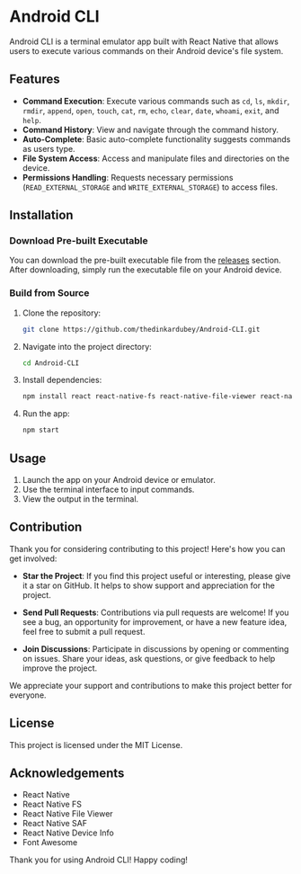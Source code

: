 # Android CLI

Android CLI is a terminal emulator app built with React Native that allows users to execute various commands on their Android device's file system.

## Features

- **Command Execution**: Execute various commands such as `cd`, `ls`, `mkdir`, `rmdir`, `append`, `open`, `touch`, `cat`, `rm`, `echo`, `clear`, `date`, `whoami`, `exit`, and `help`.
- **Command History**: View and navigate through the command history.
- **Auto-Complete**: Basic auto-complete functionality suggests commands as users type.
- **File System Access**: Access and manipulate files and directories on the device.
- **Permissions Handling**: Requests necessary permissions (`READ_EXTERNAL_STORAGE` and `WRITE_EXTERNAL_STORAGE`) to access files.

## Installation

### Download Pre-built Executable

You can download the pre-built executable file from the [releases](https://github.com/thedinkardubey/Android-CLI/releases)  section. After downloading, simply run the executable file on your Android device.

### Build from Source

1. Clone the repository:

   ```bash
   git clone https://github.com/thedinkardubey/Android-CLI.git
   ```
2. Navigate into the project directory:
    
    ```bash
    cd Android-CLI
    ```
    
3. Install dependencies:
    
    ```bash
    npm install react react-native-fs react-native-file-viewer react-native-saf-x react-native-device-info @fortawesome/react-native-fontawesome
    ```
    
4. Run the app:
    ```bash
    npm start
    ```



## Usage

1. Launch the app on your Android device or emulator.
2. Use the terminal interface to input commands.
3. View the output in the terminal.

## Contribution

Thank you for considering contributing to this project! Here's how you can get involved:

- **Star the Project**: If you find this project useful or interesting, please give it a star on GitHub. It helps to show support and appreciation for the project.

- **Send Pull Requests**: Contributions via pull requests are welcome! If you see a bug, an opportunity for improvement, or have a new feature idea, feel free to submit a pull request.

- **Join Discussions**: Participate in discussions by opening or commenting on issues. Share your ideas, ask questions, or give feedback to help improve the project.

We appreciate your support and contributions to make this project better for everyone.

## License

This project is licensed under the MIT License.

## Acknowledgements

- React Native
- React Native FS
- React Native File Viewer
- React Native SAF
- React Native Device Info
- Font Awesome


Thank you for using Android CLI! Happy coding!
